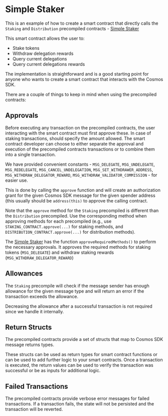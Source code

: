 # Simple Staker

This is an example of how to create a smart contract that directly calls the `Staking` and `Distribution` precompiled contracts - [Simple Staker](./contracts/SimpleStaker.sol)

This smart contract allows the user to:

- Stake tokens
- Withdraw delegation rewards
- Query current delegations
- Query current delegations rewards

The implementation is straightforward and is a good starting point for anyone who wants to create a smart contract that interacts with the Cosmos SDK.

There are a couple of things to keep in mind when using the precompiled contracts:

## Approvals

Before executing any transaction on the precompiled contracts,
the user interacting with the smart contract must first approve these.
In case of staking transactions, should specify the amount allowed.
The smart contract developer can choose to either separate
the approval and execution of the precompiled contracts transactions
or to combine them into a single transaction.

We have provided convenient constants - `MSG_DELEGATE`, `MSG_UNDELEGATE`,
`MSG_REDELEGATE`, `MSG_CANCEL_UNDELEGATION`, `MSG_SET_WITHDRAWER_ADDRESS`,
`MSG_WITHDRAW_DELEGATOR_REWARD`, `MSG_WITHDRAW_VALIDATOR_COMMISSION` - for easier use.

This is done by calling the `approve` function and will create an authorization grant for the given Cosmos SDK message
for the given spender address (this usually should be `address(this)` to approve the calling contract.

Note that the `approve` method for the `Staking` precompiled is different
than the `Distribution` precompiled.
Use the corresponding method when approving methods for each precompiled
(e.g., use `STAKING_CONTRACT.approve(...)` for staking methods,
and `DISTRIBUTION_CONTRACT.approve(...)` for distribution methods).

The [Simple Staker](./contracts/SimpleStaker.sol) has the function `approveRequiredMethods()`
to perform the necessary approvals.
It approves the required methods for staking tokens (`MSG_DELEGATE`)
and withdraw staking rewards (`MSG_WITHDRAW_DELEGATOR_REWARD`)

## Allowances

The `Staking` precompile will check if the message sender has enough allowance for the given message type and will
return an error if the transaction exceeds the allowance.

Decreasing the allowance after a successful transaction is not required since we handle it internally.

## Return Structs

The precompiled contracts provide a set of structs that map to Cosmos SDK message returns types.

These structs can be used as return types for smart contract functions or can be used to add further
logic to your smart contracts. Once a transaction is executed, the return values can be used to verify the transaction
was successful or be as inputs for additional logic.

## Failed Transactions

The precompiled contracts provide verbose error messages for failed transactions. If a transaction fails, the state
will not be persisted and the transaction will be reverted.
